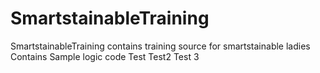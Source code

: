 SmartstainableTraining
======================
SmartstainableTraining contains training source for smartstainable ladies 
Contains Sample logic code
Test
Test2
Test 3